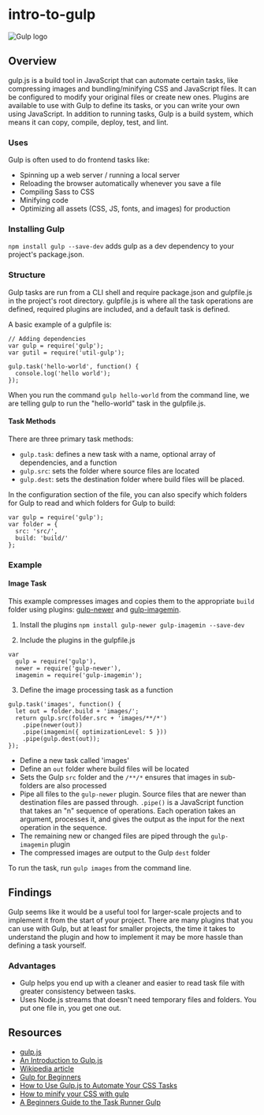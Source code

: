 # intro-to-gulp
<img src="https://raw.githubusercontent.com/gulpjs/artwork/master/gulp-2x.png" alt="Gulp logo">

## Overview
gulp.js is a build tool in JavaScript that can automate certain tasks, like compressing images and bundling/minifying CSS and JavaScript files.  It can be configured to modify your original files or create new ones.  Plugins are available to use with Gulp to define its tasks, or you can write your own using JavaScript.  In addition to running tasks, Gulp is a build system, which means it can copy, compile, deploy, test, and lint.

### Uses
Gulp is often used to do frontend tasks like:
- Spinning up a web server / running a local server
- Reloading the browser automatically whenever you save a file
- Compiling Sass to CSS
- Minifying code
- Optimizing all assets (CSS, JS, fonts, and images) for production

### Installing Gulp
``` npm install gulp --save-dev ``` adds gulp as a dev dependency to your project's package.json.

### Structure
Gulp tasks are run from a CLI shell and require package.json and gulpfile.js in the project's root directory.  gulpfile.js is where all the task operations are defined, required plugins are included, and a default task is defined.

A basic example of a gulpfile is:
```
// Adding dependencies
var gulp = require('gulp');
var gutil = require('util-gulp');

gulp.task('hello-world', function() {
  console.log('hello world');
});
```

When you run the command ``` gulp hello-world ``` from the command line, we are telling gulp to run the "hello-world" task in the gulpfile.js.


#### Task Methods
There are three primary task methods:
- ```gulp.task```: defines a new task with a name, optional array of dependencies, and a function
- ```gulp.src```: sets the folder where source files are located
- ```gulp.dest```: sets the destination folder where build files will be placed.

In the configuration section of the file, you can also specify which folders for Gulp to read and which folders for Gulp to build:
```
var gulp = require('gulp');
var folder = {
  src: 'src/',
  build: 'build/'
};
```

### Example
#### Image Task
This example compresses images and copies them to the appropriate ```build``` folder using plugins: [gulp-newer](https://www.npmjs.com/package/gulp-newer) and [gulp-imagemin](https://www.npmjs.com/package/gulp-imagemin).

1. Install the plugins
``` npm install gulp-newer gulp-imagemin --save-dev ```

2. Include the plugins in the gulpfile.js
```
var
  gulp = require('gulp'),
  newer = require('gulp-newer'),
  imagemin = require('gulp-imagemin');
```

3. Define the image processing task as a function
```
gulp.task('images', function() {
  let out = folder.build + 'images/';
  return gulp.src(folder.src + 'images/**/*')
    .pipe(newer(out))
    .pipe(imagemin({ optimizationLevel: 5 }))
    .pipe(gulp.dest(out));
});
```
- Define a new task called 'images'
- Define an ```out``` folder where build files will be located
- Sets the Gulp ```src``` folder and the ```/**/*``` ensures that images in sub-folders are also processed
- Pipe all files to the ```gulp-newer``` plugin.  Source files that are newer than destination files are passed through.  ```.pipe()``` is a JavaScript function that takes an "n" sequence of operations.  Each operation takes an argument, processes it, and gives the output as the input for the next operation in the sequence.
- The remaining new or changed files are piped through the ```gulp-imagemin``` plugin
- The compressed images are output to the Gulp ```dest``` folder

To run the task, run ```gulp images``` from the command line.


## Findings
Gulp seems like it would be a useful tool for larger-scale projects and to implement it from the start of your project.  There are many plugins that you can use with Gulp, but at least for smaller projects, the time it takes to understand the plugin and how to implement it may be more hassle than defining a task yourself.

### Advantages
- Gulp helps you end up with a cleaner and easier to read task file with greater consistency between tasks.
- Uses Node.js streams that doesn't need temporary files and folders.  You put one file in, you get one out.

## Resources
- [gulp.js](https://gulpjs.com/)
- [An Introduction to Gulp.js](https://www.sitepoint.com/introduction-gulp-js/)
- [Wikipedia article](https://en.wikipedia.org/wiki/Gulp.js)
- [Gulp for Beginners](https://css-tricks.com/gulp-for-beginners/)
- [How to Use Gulp.js to Automate Your CSS Tasks](https://www.sitepoint.com/automate-css-tasks-gulp/)
- [How to minify your CSS with gulp](https://medium.freecodecamp.org/how-to-minify-your-css-with-gulp-6ff3f4a896b5)
- [A Beginners Guide to the Task Runner Gulp](https://andy-carter.com/blog/a-beginners-guide-to-the-task-runner-gulp)

